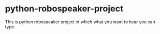 # python-robospeaker-project
This is python robospeaker project in which what you want to hear you can type
